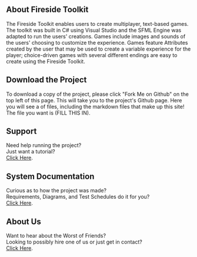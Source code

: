 <!--Main Page (This Page)
Give an overview of your system (may include video)-->

## About Fireside Toolkit
The Fireside Toolkit enables users to create multiplayer, text-based
games. The toolkit was built in C# using Visual Studio and the SFML
Engine was adapted to run the users' creations. Games include images
and sounds of the users' choosing to customize the experience. Games
feature Attributes created by the user that may be used to create a
variable experience for the player; choice-driven games with several
different endings are easy to create using the Fireside Toolkit.
    
<!--Download Page-->
## Download the Project
To download a copy of the project, please click "Fork Me on Github" on the top left
of this page. This will take you to the project's Github page. Here you will see a
of files, including the markdown files that make up this site!
The file you want is (FILL THIS IN).

<!--Support Page
Documentation/Videos explaining how to use the system-->
## Support
Need help running the project?<br>
Just want a tutorial?<br>
[Click Here](support.md).<br>

<!--System Documentation Page
Requirements, Domain Models, Use Cases, Robustness Diagram, 
Sequence Diagram, Static Class Diagram, 
"design/coding/test plan documentation"-->
## System Documentation
Curious as to how the project was made?<br>
Requirements, Diagrams, and Test Schedules do it for you?<br>
[Click Here](documentation.md).<br>

<!--About Page
Info on us-->
## About Us
Want to hear about the Worst of Friends?<br>
Looking to possibly hire one of us or just get in contact?<br>
[Click Here](about.md).<br>
